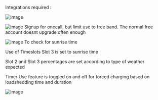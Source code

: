 Integrations required :

![image](https://user-images.githubusercontent.com/87119523/226266467-d5b2c2f3-7304-4601-9dd8-5bf182bdfa43.png)


![image](https://user-images.githubusercontent.com/87119523/226266855-4846665b-c249-4116-8fd7-0fc773b5c506.png)
Signup for onecall, but limit use to free band. The normal free account doesnt upgrade often enough


![image](https://user-images.githubusercontent.com/87119523/226267908-28ca6e13-54e8-418b-8a6c-cd5baa7a869e.png)
To check for sunrise time 

Use of Timeslots 
Slot 3 is set to sunrise time 

Slot 2 and Slot 3 percentages are set according to type of weather expected 

Timer Use feature is toggled on and off for forced charging based on loadshedding time and duration 

![image](https://user-images.githubusercontent.com/87119523/226268254-fe5b784f-c357-4b89-a59d-dc95bf31c40b.png)
